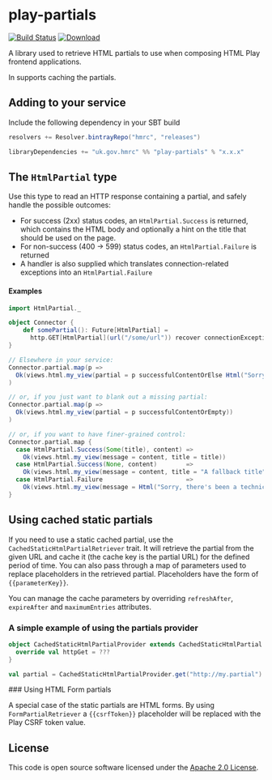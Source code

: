 play-partials
=============

[![Build Status](https://travis-ci.org/hmrc/play-partials.svg?branch=master)](https://travis-ci.org/hmrc/play-partials) [ ![Download](https://api.bintray.com/packages/hmrc/releases/play-partials/images/download.svg) ](https://bintray.com/hmrc/releases/play-partials/_latestVersion)

A library used to retrieve HTML partials to use when composing HTML Play frontend applications.

In supports caching the partials.

## Adding to your service

Include the following dependency in your SBT build

```scala
resolvers += Resolver.bintrayRepo("hmrc", "releases")

libraryDependencies += "uk.gov.hmrc" %% "play-partials" % "x.x.x"
```

## The `HtmlPartial` type

Use this type to read an HTTP response containing a partial, and safely 
handle the possible outcomes:

* For success (2xx) status codes, an `HtmlPartial.Success`
is returned, which contains the HTML body and optionally a hint on the title that
should be used on the page.
* For non-success (400 -> 599) status codes, an `HtmlPartial.Failure` is returned
* A handler is also supplied which translates connection-related exceptions into an
`HtmlPartial.Failure`

#### Examples

```scala
import HtmlPartial._

object Connector {
	def somePartial(): Future[HtmlPartial] = 
	  http.GET[HtmlPartial](url("/some/url")) recover connectionExceptionsAsHtmlPartialFailure
}

// Elsewhere in your service:
Connector.partial.map(p =>
  Ok(views.html.my_view(partial = p successfulContentOrElse Html("Sorry, there's been a problem retrieving ...")))
)

// or, if you just want to blank out a missing partial:
Connector.partial.map(p =>
  Ok(views.html.my_view(partial = p successfulContentOrEmpty))
)

// or, if you want to have finer-grained control:
Connector.partial.map {
  case HtmlPartial.Success(Some(title), content) => 
    Ok(views.html.my_view(message = content, title = title))
  case HtmlPartial.Success(None, content)        => 
    Ok(views.html.my_view(message = content, title = "A fallback title"))
  case HtmlPartial.Failure                       => 
    Ok(views.html.my_view(message = Html("Sorry, there's been a technical problem retrieving your info"), title = "A fallback title"))
}
```

## Using cached static partials

If you need to use a static cached partial, use the `CachedStaticHtmlPartialRetriever` trait. It will retrieve the partial from the given URL and cache it (the cache key is the partial URL) for the defined period of time. You can also pass through a map of parameters used to replace placeholders in the retrieved partial. Placeholders have the form of `{{parameterKey}}`.

You can manage the cache parameters by overriding `refreshAfter`, `expireAfter` and `maximumEntries` attributes.

### A simple example of using the partials provider

```scala
object CachedStaticHtmlPartialProvider extends CachedStaticHtmlPartial {
  override val httpGet = ???
}

val partial = CachedStaticHtmlPartialProvider.get("http://my.partial")
```

### Using HTML Form partials

A special case of the static partials are HTML forms. By using `FormPartialRetriever` a `{{csrfToken}}` placeholder will be replaced with the Play CSRF token value.

## License ##

This code is open source software licensed under the [Apache 2.0 License]("http://www.apache.org/licenses/LICENSE-2.0.html").
